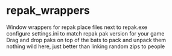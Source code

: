# repak_wrappers
Window wrappers for repak
place files next to repak.exe\
configure settings.ini to match repak pak version for your game\
Drag and drop paks on top of the bats to pack and unpack them\
nothing wild here, just better than linking random zips to people
